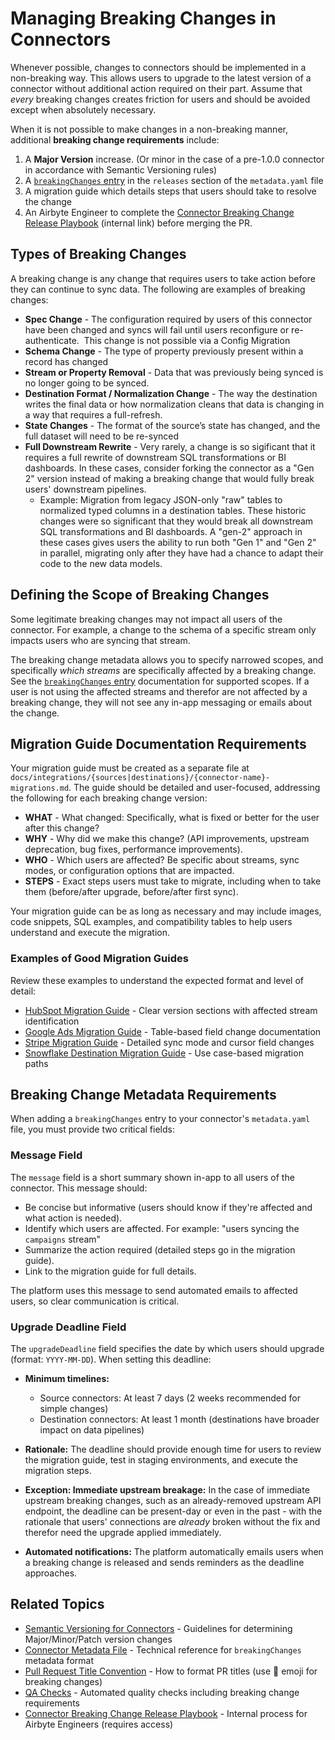 # Managing Breaking Changes in Connectors

Whenever possible, changes to connectors should be implemented in a non-breaking way. This allows users to upgrade to the latest version of a connector without additional action required on their part. Assume that _every_ breaking changes creates friction for users and should be avoided except when absolutely necessary.

When it is not possible to make changes in a non-breaking manner, additional **breaking change requirements** include:

1. A **Major Version** increase. (Or minor in the case of a pre-1.0.0 connector in accordance with Semantic Versioning rules)
2. A [`breakingChanges` entry](https://docs.airbyte.com/connector-development/connector-metadata-file/) in the `releases` section of the `metadata.yaml` file
3. A migration guide which details steps that users should take to resolve the change
4. An Airbyte Engineer to complete the [Connector Breaking Change Release Playbook](https://docs.google.com/document/u/0/d/1VYQggHbL_PN0dDDu7rCyzBLGRtX-R3cpwXaY8QxEgzw/edit) (internal link) before merging the PR.

## Types of Breaking Changes

A breaking change is any change that requires users to take action before they can continue to sync data. The following are examples of breaking changes:

- **Spec Change** - The configuration required by users of this connector have been changed and syncs will fail until users reconfigure or re-authenticate.  This change is not possible via a Config Migration
- **Schema Change** - The type of property previously present within a record has changed
- **Stream or Property Removal** - Data that was previously being synced is no longer going to be synced.
- **Destination Format / Normalization Change** - The way the destination writes the final data or how normalization cleans that data is changing in a way that requires a full-refresh.
- **State Changes** - The format of the source’s state has changed, and the full dataset will need to be re-synced
- **Full Downstream Rewrite** - Very rarely, a change is so sigificant that it requires a full rewrite of downstream SQL transformations or BI dashboards. In these cases, consider forking the connector as a "Gen 2" version instead of making a breaking change that would fully break users' downstream pipelines.
  - Example: Migration from legacy JSON-only "raw" tables to normalized typed columns in a destination tables. These historic changes were so significant that they would break all downstream SQL transformations and BI dashboards. A "gen-2" approach in these cases gives users the ability to run both "Gen 1" and "Gen 2" in parallel, migrating only after they have had a chance to adapt their code to the new data models.

## Defining the Scope of Breaking Changes

Some legitimate breaking changes may not impact all users of the connector. For example, a change to the schema of a specific stream only impacts users who are syncing that stream.

The breaking change metadata allows you to specify narrowed scopes, and specifically _which streams_ are specifically affected by a breaking change. See the [`breakingChanges` entry](https://docs.airbyte.com/connector-development/connector-metadata-file/) documentation for supported scopes. If a user is not using the affected streams and therefor are not affected by a breaking change, they will not see any in-app messaging or emails about the change.

## Migration Guide Documentation Requirements

Your migration guide must be created as a separate file at `docs/integrations/{sources|destinations}/{connector-name}-migrations.md`. The guide should be detailed and user-focused, addressing the following for each breaking change version:

- **WHAT** - What changed: Specifically, what is fixed or better for the user after this change?
- **WHY** - Why did we make this change? (API improvements, upstream deprecation, bug fixes, performance improvements).
- **WHO** - Which users are affected? Be specific about streams, sync modes, or configuration options that are impacted.
- **STEPS** - Exact steps users must take to migrate, including when to take them (before/after upgrade, before/after first sync).

Your migration guide can be as long as necessary and may include images, code snippets, SQL examples, and compatibility tables to help users understand and execute the migration.

### Examples of Good Migration Guides

Review these examples to understand the expected format and level of detail:

- [HubSpot Migration Guide](/integrations/sources/hubspot-migrations) - Clear version sections with affected stream identification
- [Google Ads Migration Guide](/integrations/sources/google-ads-migrations) - Table-based field change documentation
- [Stripe Migration Guide](/integrations/sources/stripe-migrations) - Detailed sync mode and cursor field changes
- [Snowflake Destination Migration Guide](/integrations/destinations/snowflake-migrations) - Use case-based migration paths

## Breaking Change Metadata Requirements

When adding a `breakingChanges` entry to your connector's `metadata.yaml` file, you must provide two critical fields:

### Message Field

The `message` field is a short summary shown in-app to all users of the connector. This message should:

- Be concise but informative (users should know if they're affected and what action is needed).
- Identify which users are affected.
  For example: "users syncing the `campaigns` stream"
- Summarize the action required (detailed steps go in the migration guide).
- Link to the migration guide for full details.

The platform uses this message to send automated emails to affected users, so clear communication is critical.

### Upgrade Deadline Field

The `upgradeDeadline` field specifies the date by which users should upgrade (format: `YYYY-MM-DD`). When setting this deadline:

- **Minimum timelines:**
  - Source connectors: At least 7 days (2 weeks recommended for simple changes)
  - Destination connectors: At least 1 month (destinations have broader impact on data pipelines)

- **Rationale:** The deadline should provide enough time for users to review the migration guide, test in staging environments, and execute the migration steps.

- **Exception: Immediate upstream breakage:** In the case of immediate upstream breaking changes, such as an already-removed upstream API endpoint, the deadline can be present-day or even in the past - with the rationale that users' connections are _already_ broken without the fix and therefor need the upgrade applied immediately.

- **Automated notifications:** The platform automatically emails users when a breaking change is released and sends reminders as the deadline approaches.

## Related Topics

- [Semantic Versioning for Connectors](../contributing-to-airbyte/resources/pull-requests-handbook.md#semantic-versioning-for-connectors) - Guidelines for determining Major/Minor/Patch version changes
- [Connector Metadata File](https://docs.airbyte.com/connector-development/connector-metadata-file/) - Technical reference for `breakingChanges` metadata format
- [Pull Request Title Convention](../contributing-to-airbyte/resources/pull-requests-handbook.md#pull-request-title-convention) - How to format PR titles (use 🚨 emoji for breaking changes)
- [QA Checks](../contributing-to-airbyte/resources/qa-checks.md) - Automated quality checks including breaking change requirements
- [Connector Breaking Change Release Playbook](https://docs.google.com/document/u/0/d/1VYQggHbL_PN0dDDu7rCyzBLGRtX-R3cpwXaY8QxEgzw/edit) - Internal process for Airbyte Engineers (requires access)
